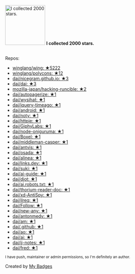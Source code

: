 <img src="https://my-badges.github.io/my-badges/stars-2000.png" alt="I collected 2000 stars." title="I collected 2000 stars." width="128">
<strong>I collected 2000 stars.</strong>
<br><br>

Repos:

* <a href="https://github.com/winglang/wing">winglang/wing: ★5222</a>
* <a href="https://github.com/winglang/polycons">winglang/polycons: ★12</a>
* <a href="https://github.com/dai/nicegram.github.io">dai/nicegram.github.io: ★3</a>
* <a href="https://github.com/dai/dai">dai/dai: ★3</a>
* <a href="https://github.com/mozilla-japan/hacking-runcible">mozilla-japan/hacking-runcible: ★2</a>
* <a href="https://github.com/dai/autopagerize">dai/autopagerize: ★1</a>
* <a href="https://github.com/dai/wysihat">dai/wysihat: ★1</a>
* <a href="https://github.com/dai/jquery-timeago">dai/jquery-timeago: ★1</a>
* <a href="https://github.com/dai/android">dai/android: ★1</a>
* <a href="https://github.com/dai/noty">dai/noty: ★1</a>
* <a href="https://github.com/dai/httpie">dai/httpie: ★1</a>
* <a href="https://github.com/dai/GiphyLabs">dai/GiphyLabs: ★1</a>
* <a href="https://github.com/dai/node-oniguruma">dai/node-oniguruma: ★1</a>
* <a href="https://github.com/dai/Boxel">dai/Boxel: ★1</a>
* <a href="https://github.com/dai/middleman-casper">dai/middleman-casper: ★1</a>
* <a href="https://github.com/dai/antvis">dai/antvis: ★1</a>
* <a href="https://github.com/dai/osada">dai/osada: ★1</a>
* <a href="https://github.com/dai/alinea">dai/alinea: ★1</a>
* <a href="https://github.com/dai/links.dev">dai/links.dev: ★1</a>
* <a href="https://github.com/dai/suki">dai/suki: ★1</a>
* <a href="https://github.com/dai/ai-guide">dai/ai-guide: ★1</a>
* <a href="https://github.com/dai/djot">dai/djot: ★1</a>
* <a href="https://github.com/dai/ai.robots.txt">dai/ai.robots.txt: ★1</a>
* <a href="https://github.com/dai/thorium-reader-doc">dai/thorium-reader-doc: ★1</a>
* <a href="https://github.com/dai/xd-AntiSpy">dai/xd-AntiSpy: ★1</a>
* <a href="https://github.com/dai/jlreq">dai/jlreq: ★1</a>
* <a href="https://github.com/dai/Follow">dai/Follow: ★1</a>
* <a href="https://github.com/dai/new-any">dai/new-any: ★1</a>
* <a href="https://github.com/dai/antonmedv">dai/antonmedv: ★1</a>
* <a href="https://github.com/dai/am">dai/am: ★1</a>
* <a href="https://github.com/dai/.github">dai/.github: ★1</a>
* <a href="https://github.com/dai/ao">dai/ao: ★1</a>
* <a href="https://github.com/dai/ai">dai/ai: ★1</a>
* <a href="https://github.com/dai/jj-notes">dai/jj-notes: ★1</a>
* <a href="https://github.com/dai/fred">dai/fred: ★1</a>

<sup>I have push, maintainer or admin permissions, so I'm definitely an author.<sup>



Created by <a href="https://github.com/my-badges/my-badges">My Badges</a>